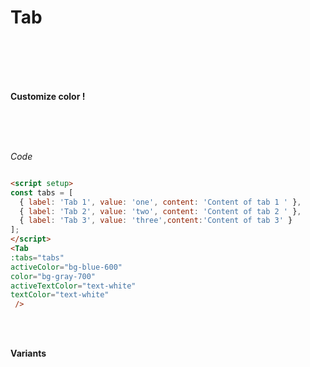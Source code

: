 
<script setup>
const tabs = [
  { label: 'Tab 1', value: 'one', content: 'Content of tab 1' },
  { label: 'Tab 2', value: 'two', content: 'Content of tab 2' },
  { label: 'Tab 3', value: 'three', content: 'Content of tab 3' }
];
const tabsVariants = [
  { label: 'Tab 1', value: 'one', content: null },
  { label: 'Tab 2', value: 'two', content: null },
  { label: 'Tab 3', value: 'three', content: null }
];
</script>



#  Tab
<Br/>
<Br/>

<div class="  p-6 rounded-lg shadow-inner  flex justify-center items-center ">
  <Tab :tabs="tabs" color= "default" />
</div>

<Br/>
<Br/>

**Customize  color !**
<Br/>
<Br/>

<div class="grid grid-cols-2 gap-4">
   
   <div class="  p-4 rounded-lg shadow-inner  flex justify-center items-center">
        <Tab :tabs="tabs" activeColor="bg-blue-600" color="bg-gray-700" activeTextColor="text-white" textColor="text-white" />
    </div>
    <div class="  p-4 rounded-lg shadow-inner  flex justify-center items-center">
        <Tab :tabs="tabs" activeColor="bg-rose-600" color="bg-gray-200" activeTextColor="text-white" textColor="text-black" />
    </div>


</div>

<br/>
<br/>

*Code*

```md

<script setup>
const tabs = [
  { label: 'Tab 1', value: 'one', content: 'Content of tab 1 ' },
  { label: 'Tab 2', value: 'two', content: 'Content of tab 2 ' },
  { label: 'Tab 3', value: 'three',content:'Content of tab 3' }
];
</script>
<Tab 
:tabs="tabs" 
activeColor="bg-blue-600"
color="bg-gray-700"
activeTextColor="text-white" 
textColor="text-white"
 />
```
<br/>
<br/>

**Variants**

<br/>
<br/>

<div class="grid grid-cols-2 gap-4">
   
   <div class="  p-4 rounded-lg shadow-inner  flex justify-center items-center">
        <Tab :tabs="tabsVariants" variant="bordered"/>
    </div>
    <div class="  p-4 rounded-lg shadow-inner  flex justify-center items-center">
        <Tab :tabs="tabsVariants" variant="underline" activeTextColor="text-blue-500" />
    </div>
    </div>
